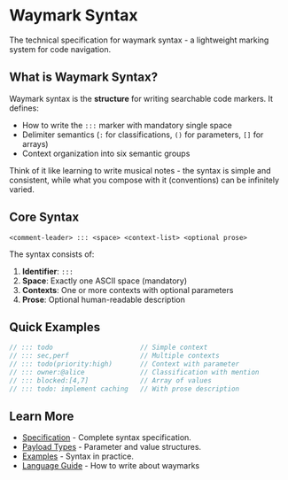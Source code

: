 # Waymark Syntax
<!-- ::: tldr Technical specification for waymark syntax -->
<!-- ::: syntax Core syntax documentation and rules -->

The technical specification for waymark syntax - a lightweight marking system for code navigation.

## What is Waymark Syntax?

Waymark syntax is the **structure** for writing searchable code markers. It defines:

- How to write the `:::` marker with mandatory single space
- Delimiter semantics (`:` for classifications, `()` for parameters, `[]` for arrays)
- Context organization into six semantic groups

Think of it like learning to write musical notes - the syntax is simple and consistent, while what you compose with it (conventions) can be infinitely varied.

## Core Syntax

```text
<comment-leader> ::: <space> <context-list> <optional prose>
```

The syntax consists of:

1. **Identifier**: `:::`
2. **Space**: Exactly one ASCII space (mandatory)
3. **Contexts**: One or more contexts with optional parameters
4. **Prose**: Optional human-readable description

## Quick Examples

```javascript
// ::: todo                      // Simple context
// ::: sec,perf                  // Multiple contexts
// ::: todo(priority:high)       // Context with parameter
// ::: owner:@alice              // Classification with mention
// ::: blocked:[4,7]             // Array of values
// ::: todo: implement caching   // With prose description
```

## Learn More

- [Specification](./SPEC.md) - Complete syntax specification.
- [Payload Types](./payloads.md) - Parameter and value structures.
- [Examples](./examples.md) - Syntax in practice.
- [Language Guide](../project/LANGUAGE.md) - How to write about waymarks
